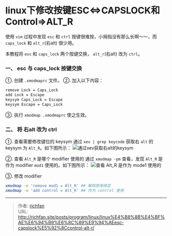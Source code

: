 # linux下修改按键ESC<=>CAPSLOCK和Control=>ALT_R

使用 `vim` 过程中发现 `esc` 和 `ctrl` 按键很难按，小拇指没有那么长啊～～，而 `caps_lock` 和 `alt_r`(右alt) 很少用。

本教程将 `esc` 和 `caps_lock` 两个按键交换， `alt_r`(右alt) 改为 `ctrl`。

<!--more-->

### 一、 esc 与 caps_lock 按键交换
①. 创建 `.xmodmaprc` 文件。
②. 加入以下内容：
```bash
remove Lock = Caps_Lock
add Lock = Escape
keysym Caps_Lock = Escape
keysym Escape = Caps_Lock
```
③. 执行 `xmodmap .xmodmaprc` 使之生效。
### 二、 将 右alt 改为 ctrl
①. 查看需要修改键位的 keysym
通过 `xev | grep keycode` 获取右 `alt` 的 keysym 为 `Alt_R`。如下图所示：
![通过xev获取右alt的keysym](http://img.saodiyang.com/FvuqjLi5czeBluMTyIfv_xUOcu5k.png)

②. 查看 `Alt_R` 是哪个 modifier 使用的
通过 `xmodmap -pm` 查看，发现 `Alt_R` 是作为 modifier `mod1` 使用的。如下图所示：
![查看 Alt_R 是作为 mode1 使用的](http://img.saodiyang.com/Fib8QjT-Ccx30DCf2rF4WkzHsbOH.png)

③. 修改 modifier
```bash
xmodmap -e 'remove mod1 = Alt_R' ## 解除原来绑定
xmodmap -e 'add control = Alt_R' ## 作为 control 使用
```


---

> 作者: [richfan](https://richfan.site/)  
> URL: http://richfan.site/posts/program/linux/linux%E4%B8%8B%E4%BF%AE%E6%94%B9%E6%8C%89%E9%94%AEesc-capslock%E5%92%8Ccontrol-alt-r/  

